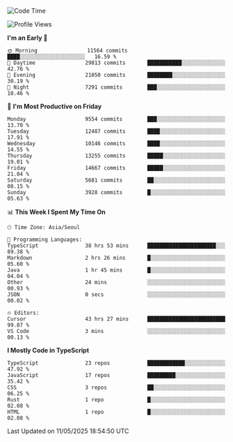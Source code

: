<!--START_SECTION:waka-->
![Code Time](http://img.shields.io/badge/Code%20Time-7%2C705%20hrs%2034%20mins-blue)

![Profile Views](http://img.shields.io/badge/Profile%20Views-0-blue)

**I'm an Early 🐤** 

```text
🌞 Morning                11564 commits       ████░░░░░░░░░░░░░░░░░░░░░   16.59 % 
🌆 Daytime                29813 commits       ███████████░░░░░░░░░░░░░░   42.76 % 
🌃 Evening                21050 commits       ████████░░░░░░░░░░░░░░░░░   30.19 % 
🌙 Night                  7291 commits        ███░░░░░░░░░░░░░░░░░░░░░░   10.46 % 
```
📅 **I'm Most Productive on Friday** 

```text
Monday                   9554 commits        ███░░░░░░░░░░░░░░░░░░░░░░   13.70 % 
Tuesday                  12487 commits       ████░░░░░░░░░░░░░░░░░░░░░   17.91 % 
Wednesday                10146 commits       ████░░░░░░░░░░░░░░░░░░░░░   14.55 % 
Thursday                 13255 commits       █████░░░░░░░░░░░░░░░░░░░░   19.01 % 
Friday                   14667 commits       █████░░░░░░░░░░░░░░░░░░░░   21.04 % 
Saturday                 5681 commits        ██░░░░░░░░░░░░░░░░░░░░░░░   08.15 % 
Sunday                   3928 commits        █░░░░░░░░░░░░░░░░░░░░░░░░   05.63 % 
```


📊 **This Week I Spent My Time On** 

```text
🕑︎ Time Zone: Asia/Seoul

💬 Programming Languages: 
TypeScript               38 hrs 53 mins      ██████████████████████░░░   89.38 % 
Markdown                 2 hrs 26 mins       █░░░░░░░░░░░░░░░░░░░░░░░░   05.60 % 
Java                     1 hr 45 mins        █░░░░░░░░░░░░░░░░░░░░░░░░   04.04 % 
Other                    24 mins             ░░░░░░░░░░░░░░░░░░░░░░░░░   00.93 % 
JSON                     0 secs              ░░░░░░░░░░░░░░░░░░░░░░░░░   00.02 % 

🔥 Editors: 
Cursor                   43 hrs 27 mins      █████████████████████████   99.87 % 
VS Code                  3 mins              ░░░░░░░░░░░░░░░░░░░░░░░░░   00.13 % 
```

**I Mostly Code in TypeScript** 

```text
TypeScript               23 repos            ████████████░░░░░░░░░░░░░   47.92 % 
JavaScript               17 repos            █████████░░░░░░░░░░░░░░░░   35.42 % 
CSS                      3 repos             ██░░░░░░░░░░░░░░░░░░░░░░░   06.25 % 
Rust                     1 repo              █░░░░░░░░░░░░░░░░░░░░░░░░   02.08 % 
HTML                     1 repo              █░░░░░░░░░░░░░░░░░░░░░░░░   02.08 % 
```




 Last Updated on 11/05/2025 18:54:50 UTC
<!--END_SECTION:waka-->
